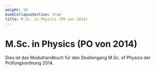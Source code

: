 ```yaml
---
weight: 10
bookCollapseSection: true
title: M.Sc. in Physics (PO von 2014)
---
```


# M.Sc. in Physics (PO von 2014)

Dies ist das Modulhandbuch für den Studiengang M.Sc. of Physics der Prüfungsordnung 2014.

